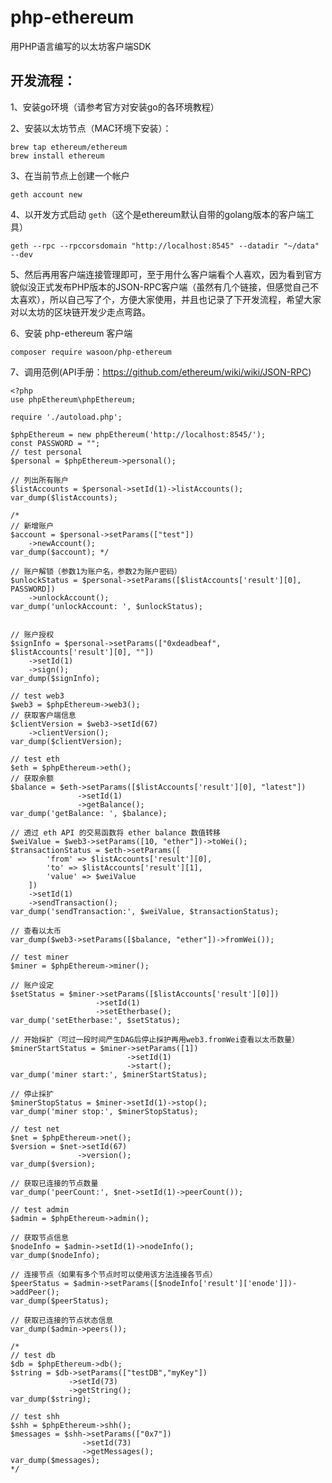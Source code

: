 # php-ethereum
用PHP语言编写的以太坊客户端SDK

## 开发流程：
1、安装go环境（请参考官方对安装go的各环境教程）

2、安装以太坊节点（MAC环境下安装）：

    brew tap ethereum/ethereum
    brew install ethereum

3、在当前节点上创建一个帐户
    
    geth account new

4、以开发方式启动 `geth`（这个是ethereum默认自带的golang版本的客户端工具）
    
    geth --rpc --rpccorsdomain "http://localhost:8545" --datadir "~/data" --dev
    
5、然后再用客户端连接管理即可，至于用什么客户端看个人喜欢，因为看到官方貌似没正式发布PHP版本的JSON-RPC客户端（虽然有几个链接，但感觉自己不太喜欢），所以自己写了个，方便大家使用，并且也记录了下开发流程，希望大家对以太坊的区块链开发少走点弯路。

6、安装 php-ethereum 客户端
    
    composer require wasoon/php-ethereum
    
7、调用范例(API手册：https://github.com/ethereum/wiki/wiki/JSON-RPC)

    <?php
    use phpEthereum\phpEthereum;
    
    require './autoload.php';
    
    $phpEthereum = new phpEthereum('http://localhost:8545/');
    const PASSWORD = "";
    // test personal
    $personal = $phpEthereum->personal();
    
    // 列出所有账户
    $listAccounts = $personal->setId(1)->listAccounts();
    var_dump($listAccounts);
    
    /*
    // 新增账户
    $account = $personal->setParams(["test"])
        ->newAccount();
    var_dump($account); */
    
    // 账户解锁（参数1为账户名，参数2为账户密码）
    $unlockStatus = $personal->setParams([$listAccounts['result'][0], PASSWORD])
        ->unlockAccount();
    var_dump('unlockAccount: ', $unlockStatus);
    
    
    // 账户授权
    $signInfo = $personal->setParams(["0xdeadbeaf", $listAccounts['result'][0], ""])
        ->setId(1)
        ->sign();
    var_dump($signInfo);
    
    // test web3
    $web3 = $phpEthereum->web3();
    // 获取客户端信息
    $clientVersion = $web3->setId(67)
        ->clientVersion();
    var_dump($clientVersion);
    
    // test eth
    $eth = $phpEthereum->eth();
    // 获取余额
    $balance = $eth->setParams([$listAccounts['result'][0], "latest"])
                   ->setId(1)
                   ->getBalance();
    var_dump('getBalance: ', $balance);
    
    // 透过 eth API 的交易函数将 ether balance 数值转移
    $weiValue = $web3->setParams([10, "ether"])->toWei();
    $transactionStatus = $eth->setParams([
            'from' => $listAccounts['result'][0],
            'to' => $listAccounts['result'][1],
            'value' => $weiValue
        ])
        ->setId(1)
        ->sendTransaction();
    var_dump('sendTransaction:', $weiValue, $transactionStatus);
    
    // 查看以太币
    var_dump($web3->setParams([$balance, "ether"])->fromWei());
    
    // test miner
    $miner = $phpEthereum->miner();
    
    // 账户设定
    $setStatus = $miner->setParams([$listAccounts['result'][0]])
                       ->setId(1)
                       ->setEtherbase();
    var_dump('setEtherbase:', $setStatus);
    
    // 开始採扩（可过一段时间产生DAG后停止採护再用web3.fromWei查看以太币数量）
    $minerStartStatus = $miner->setParams([1])
                              ->setId(1)
                              ->start();
    var_dump('miner start:', $minerStartStatus);
    
    // 停止採扩
    $minerStopStatus = $miner->setId(1)->stop();
    var_dump('miner stop:', $minerStopStatus);
    
    // test net
    $net = $phpEthereum->net();
    $version = $net->setId(67)
                   ->version();
    var_dump($version);
    
    // 获取已连接的节点数量
    var_dump('peerCount:', $net->setId(1)->peerCount());
    
    // test admin
    $admin = $phpEthereum->admin();
    
    // 获取节点信息
    $nodeInfo = $admin->setId(1)->nodeInfo();
    var_dump($nodeInfo);
    
    // 连接节点（如果有多个节点时可以使用该方法连接各节点）
    $peerStatus = $admin->setParams([$nodeInfo['result']['enode']])->addPeer();
    var_dump($peerStatus);
    
    // 获取已连接的节点状态信息
    var_dump($admin->peers());
    
    /*
    // test db
    $db = $phpEthereum->db();
    $string = $db->setParams(["testDB","myKey"])
                 ->setId(73)
                 ->getString();
    var_dump($string);
    
    // test shh
    $shh = $phpEthereum->shh();
    $messages = $shh->setParams(["0x7"])
                    ->setId(73)
                    ->getMessages();
    var_dump($messages);
    */